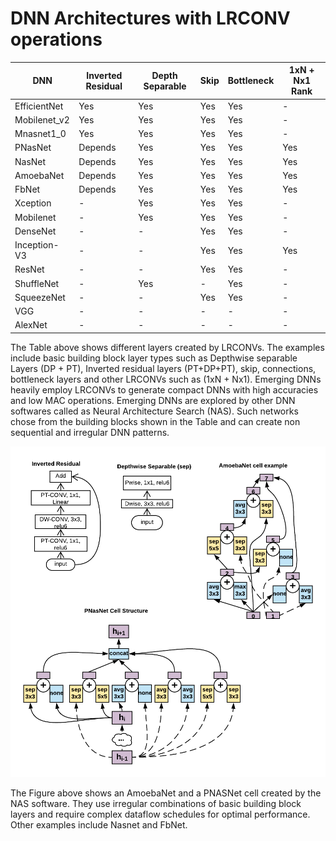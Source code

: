
# DNN Architectures with LRCONV operations 

| DNN | Inverted Residual | Depth Separable | Skip | Bottleneck | 1xN + Nx1 Rank |
|-|-|-|-|-|-|
| EfficientNet | Yes | Yes | Yes | Yes | - |
| Mobilenet_v2 | Yes | Yes | Yes | Yes | - |
| Mnasnet1_0 | Yes | Yes | Yes | Yes | - |
| PNasNet | Depends | Yes | Yes | Yes | Yes |
| NasNet | Depends | Yes | Yes | Yes | Yes |
| AmoebaNet | Depends | Yes | Yes | Yes | Yes |
| FbNet | Depends | Yes | Yes | Yes | Yes |
| Xception | - | Yes | Yes | Yes | - |
| Mobilenet | - | Yes | Yes | Yes | - |
| DenseNet | - | - | Yes | Yes | - |
| Inception-V3 | - | - | Yes | Yes | Yes |
| ResNet | - | - | Yes | Yes | - |
| ShuffleNet | - | Yes | - | Yes | - |
| SqueezeNet | - | - | Yes | Yes | - |
| VGG | - | - | - | - | - |
| AlexNet | - | - | - | - | - |

The Table above shows different layers created by LRCONVs. The examples include 
basic building block layer types such as Depthwise separable Layers (DP + PT), 
Inverted residual layers (PT+DP+PT), skip, connections, bottleneck layers and other 
LRCONVs such as (1xN + Nx1). Emerging DNNs heavily employ LRCONVs to generate 
compact DNNs with high accuracies and low MAC operations. Emerging DNNs 
are explored by other DNN softwares called as Neural Architecture Search (NAS).
Such networks chose from the building blocks shown in the Table and can create 
non sequential and irregular DNN patterns. 


![image](dnntypes.png)


The Figure above shows an AmoebaNet and a PNASNet cell created by the NAS software.
They use irregular combinations of basic building block layers and require complex 
dataflow schedules for optimal performance. Other examples include Nasnet and FbNet.

